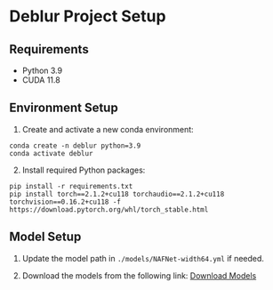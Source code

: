 # Deblur Project Setup

## Requirements
- Python 3.9
- CUDA 11.8

## Environment Setup

1. Create and activate a new conda environment:
```
conda create -n deblur python=3.9
conda activate deblur
```

2. Install required Python packages:
```
pip install -r requirements.txt
pip install torch==2.1.2+cu118 torchaudio==2.1.2+cu118 torchvision==0.16.2+cu118 -f https://download.pytorch.org/whl/torch_stable.html
```

## Model Setup

1. Update the model path in `./models/NAFNet-width64.yml` if needed.

2. Download the models from the following link:
[Download Models](https://drive.usercontent.google.com/download?id=14D4V4raNYIOhETfcuuLI3bGLB-OYIv6X&authuser=0)
